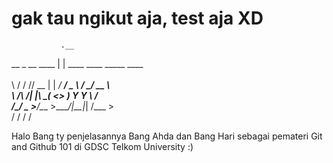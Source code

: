 # gak tau ngikut aja, test aja XD


               .__                               
__  _  __ ____ |  |   ____  ____   _____   ____  
</br>\ \/ \/ // __ \|  | _/ ___\/  _ \ /     \_/ __ \ 
</br> \     /\  ___/|  |_\  \__(  <_> )  Y Y  \  ___/ 
</br>  \/\_/  \___  >____/\___  >____/|__|_|  /\___  >
</br>             \/          \/            \/     \/ 

Halo Bang ty penjelasannya Bang Ahda dan Bang Hari sebagai pemateri Git and Github 101 di GDSC Telkom University :)
